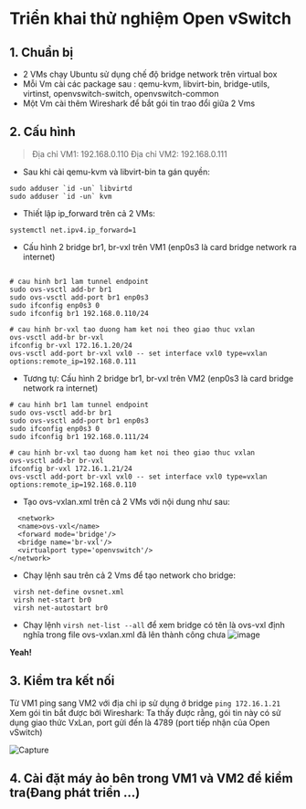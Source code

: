 # Triển khai thử nghiệm Open vSwitch 
## 1. Chuẩn bị
- 2 VMs chạy Ubuntu sử dụng chế độ bridge network trên virtual box
- Mỗi Vm cài các package sau : qemu-kvm, libvirt-bin, bridge-utils, virtinst, openvswitch-switch, openvswitch-common
- Một Vm cài thêm Wireshark để bắt gói tin trao đổi giữa 2 Vms
## 2. Cấu hình
> Địa chỉ VM1: 192.168.0.110
> Địa chỉ VM2: 192.168.0.111
 - Sau khi cài qemu-kvm và libvirt-bin ta gán quyền:
 ``` 
 sudo adduser `id -un` libvirtd
 sudo adduser `id -un` kvm
```
 - Thiết lập ip_forward trên cả 2 VMs:
 ```
 systemctl net.ipv4.ip_forward=1
 ```
 - Cấu hình 2 bridge br1, br-vxl trên VM1 (enp0s3 là card bridge network ra internet)
  ```
  
# cau hinh br1 lam tunnel endpoint
sudo ovs-vsctl add-br br1
sudo ovs-vsctl add-port br1 enp0s3
sudo ifconfig enp0s3 0
sudo ifconfig br1 192.168.0.110/24

# cau hinh br-vxl tao duong ham ket noi theo giao thuc vxlan
ovs-vsctl add-br br-vxl
ifconfig br-vxl 172.16.1.20/24
ovs-vsctl add-port br-vxl vxl0 -- set interface vxl0 type=vxlan options:remote_ip=192.168.0.111
  ```
  - Tương tự: Cấu hình 2 bridge  br1, br-vxl trên VM2 (enp0s3 là card bridge network ra internet)
 ```
 # cau hinh br1 lam tunnel endpoint
sudo ovs-vsctl add-br br1
sudo ovs-vsctl add-port br1 enp0s3
sudo ifconfig enp0s3 0
sudo ifconfig br1 192.168.0.111/24

# cau hinh br-vxl tao duong ham ket noi theo giao thuc vxlan
ovs-vsctl add-br br-vxl
ifconfig br-vxl 172.16.1.21/24
ovs-vsctl add-port br-vxl vxl0 -- set interface vxl0 type=vxlan options:remote_ip=192.168.0.110
 ```
 
 - Tạo ovs-vxlan.xml trên cả 2 VMs với nội dung như sau:
  ```
    <network>
    <name>ovs-vxl</name>
    <forward mode='bridge'/>
    <bridge name='br-vxl'/>
    <virtualport type='openvswitch'/>
  </network>
  ```
  - Chạy lệnh sau trên cả 2 Vms để tạo network cho bridge:
  ```
   virsh net-define ovsnet.xml
   virsh net-start br0
   virsh net-autostart br0

  ```
  - Chạy lệnh ``` virsh net-list --all ``` để xem bridge có tên là ovs-vxl định nghĩa trong file  ovs-vxlan.xml đã lên thành công chưa
   ![image](https://user-images.githubusercontent.com/43313369/118859205-2ebbcf00-b904-11eb-9b6d-0fbcefb8a16b.png)
   
   **Yeah!**
   
  ## 3. Kiểm tra kết nối
   Từ VM1 ping sang VM2 với địa chỉ ip sử dụng ở bridge
   ``` ping 172.16.1.21  ```  
    Xem gói tin bắt được bởi Wireshark: Ta thấy được rằng, gói tin này có sử dụng giao thức VxLan, port gửi đến là 4789 (port tiếp nhận của Open vSwitch)
    
   ![Capture](https://user-images.githubusercontent.com/43313369/118860514-b2c28680-b905-11eb-84e5-26d127a0707e.PNG)
   
   
   ## 4. Cài đặt máy ảo bên trong VM1 và VM2 để kiểm tra(Đang phát triển ...)

